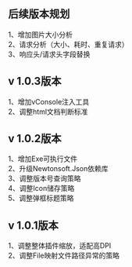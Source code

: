 ## 后续版本规划
1、增加图片大小分析  
2、请求分析（大小、耗时、重复请求）  
3、响应头/请求头字段替换  
## v 1.0.3版本
1、增加vConsole注入工具  
2、调整html文档判断标准  
## v 1.0.2版本
1、增加Exe可执行文件  
2、升级Newtonsoft.Json依赖库  
3、调整版本号查询策略  
4、调整Icon储存策略  
5、调整弹框标题策略  
## v 1.0.1版本
1、调整整体插件缩放，适配高DPI  
2、调整File映射文件路径异常的策略
